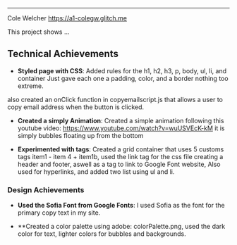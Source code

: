 ---

Cole Welcher
https://a1-colegw.glitch.me

This project shows ...

## Technical Achievements
- **Styled page with CSS**: Added rules for the h1, h2, h3, p, body, ul, li, and container
Just gave each one a padding, color, and a border nothing too extreme.

also created an onClick function in copyemailscript.js that allows a user to copy email address when the button is clicked.

- **Created a simply Animation**: Created a simple animation following this youtube video:
https://www.youtube.com/watch?v=wuUSVEcK-kM 
it is simply bubbles floating up from the bottom

- **Experimented with tags**: Created a grid container that uses 5 customs tags item1 - item 4 + item1b, used the link tag for the css file creating a header and footer, aswell as a tag to link to Google Font website,
Also used <a> for hyperlinks, and added two list using ul and li.

### Design Achievements
- **Used the Sofia Font from Google Fonts**: I used Sofia as the font for the primary copy text in my site.

- **Created a color palette using adobe: colorPalette.png, used the dark color for text, lighter colors for bubbles and backgrounds.


